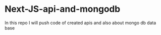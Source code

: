 # Next-JS-api-and-mongodb
In this repo I will push code of created apis and also about mongo db data base 
